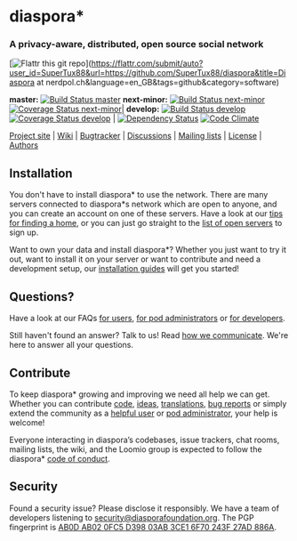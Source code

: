 # diaspora*
### A privacy-aware, distributed, open source social network

[![Flattr this git repo](http://api.flattr.com/button/flattr-badge-large.png)](https://flattr.com/submit/auto?user_id=SuperTux88&url=https://github.com/SuperTux88/diaspora&title=Diaspora at nerdpol.ch&language=en_GB&tags=github&category=software)

**master:** [![Build Status master](https://secure.travis-ci.org/diaspora/diaspora.svg?branch=master)](http://travis-ci.org/diaspora/diaspora)
**next-minor:** [![Build Status next-minor](https://secure.travis-ci.org/diaspora/diaspora.svg?branch=next-minor)](http://travis-ci.org/diaspora/diaspora)
[![Coverage Status next-minor](https://coveralls.io/repos/github/diaspora/diaspora/badge.svg?branch=next-minor)](https://coveralls.io/github/diaspora/diaspora?branch=next-minor)|
**develop:** [![Build Status develop](https://secure.travis-ci.org/diaspora/diaspora.svg?branch=develop)](http://travis-ci.org/diaspora/diaspora)
[![Coverage Status develop](https://coveralls.io/repos/github/diaspora/diaspora/badge.svg?branch=develop)](https://coveralls.io/github/diaspora/diaspora?branch=develop) |
[![Dependency Status](https://gemnasium.com/badges/github.com/diaspora/diaspora.svg)](https://gemnasium.com/diaspora/diaspora)
[![Code Climate](https://codeclimate.com/github/diaspora/diaspora/badges/gpa.svg)](https://codeclimate.com/github/diaspora/diaspora)

[Project site](https://diasporafoundation.org) |
[Wiki](https://wiki.diasporafoundation.org) |
[Bugtracker](https://github.com/diaspora/diaspora/issues) |
[Discussions](https://www.loomio.org/groups/194) |
[Mailing lists](https://wiki.diasporafoundation.org/How_We_Communicate#Mailing_Lists) |
[License](/COPYRIGHT) |
[Authors](https://github.com/diaspora/diaspora/contributors)

## Installation

You don't have to install diaspora* to use the network. There are many servers connected to diaspora*s network which are open to anyone, and you can create an account on one of these servers. Have a look at our [tips for finding a home](https://wiki.diasporafoundation.org/Choosing_a_pod), or you can just go straight to the [list of open servers](http://podupti.me) to sign up.

Want to own your data and install diaspora*? Whether you just want to try it out, want to install it on your server or want to contribute and need a development setup, our [installation guides](https://wiki.diasporafoundation.org/Installation) will get you started!

## Questions?

Have a look at our FAQs [for users](https://wiki.diasporafoundation.org/FAQ_for_users), [for pod administrators](https://wiki.diasporafoundation.org/FAQ_for_pod_maintainers) or [for developers](https://wiki.diasporafoundation.org/FAQ_for_developers).

Still haven't found an answer? Talk to us! Read [how we communicate](https://wiki.diasporafoundation.org/How_we_communicate). We're here to answer all your questions.

## Contribute

To keep diaspora*  growing and improving we need all help we can get. Whether you can contribute [code](https://wiki.diasporafoundation.org/Getting_started_with_contributing), [ideas](https://wiki.diasporafoundation.org/How_we_communicate#Loomio), [translations](https://wiki.diasporafoundation.org/Contribute_translations), [bug reports](https://wiki.diasporafoundation.org/How_to_report_a_bug) or simply extend the community as a [helpful user](https://wiki.diasporafoundation.org/Welcoming_committee) or [pod administrator](https://wiki.diasporafoundation.org/Installation), your help is welcome!

Everyone interacting in diaspora’s codebases, issue trackers, chat rooms, mailing lists, the wiki, and the Loomio group is expected to follow the diaspora\* [code of conduct](/CODE_OF_CONDUCT.md).

## Security

Found a security issue? Please disclose it responsibly. We have a team of developers listening to [security@diasporafoundation.org](mailto:security@diasporafoundation.org). The PGP fingerprint is [AB0D AB02 0FC5 D398 03AB 3CE1 6F70 243F 27AD 886A](https://pgp.mit.edu/pks/lookup?op=get&search=0x6F70243F27AD886A).
